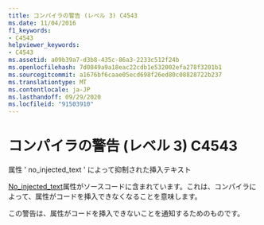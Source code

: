 ```yaml
---
title: コンパイラの警告 (レベル 3) C4543
ms.date: 11/04/2016
f1_keywords:
- C4543
helpviewer_keywords:
- C4543
ms.assetid: a09b39a7-d3b8-435c-86a3-2233c512f24b
ms.openlocfilehash: 7d0849a9a18eac22cdb1e532002efa278f3201b1
ms.sourcegitcommit: a1676bf6caae05ecd698f26ed80c08828722b237
ms.translationtype: MT
ms.contentlocale: ja-JP
ms.lasthandoff: 09/29/2020
ms.locfileid: "91503910"
---
```

# <a name="compiler-warning-level-3-c4543"></a>コンパイラの警告 (レベル 3) C4543

属性 ' no_injected_text ' によって抑制された挿入テキスト

[No_injected_text](../../windows/attributes/no-injected-text.md)属性がソースコードに含まれています。これは、コンパイラによって、属性がコードを挿入できなくなることを意味します。

この警告は、属性がコードを挿入できないことを通知するためのものです。

